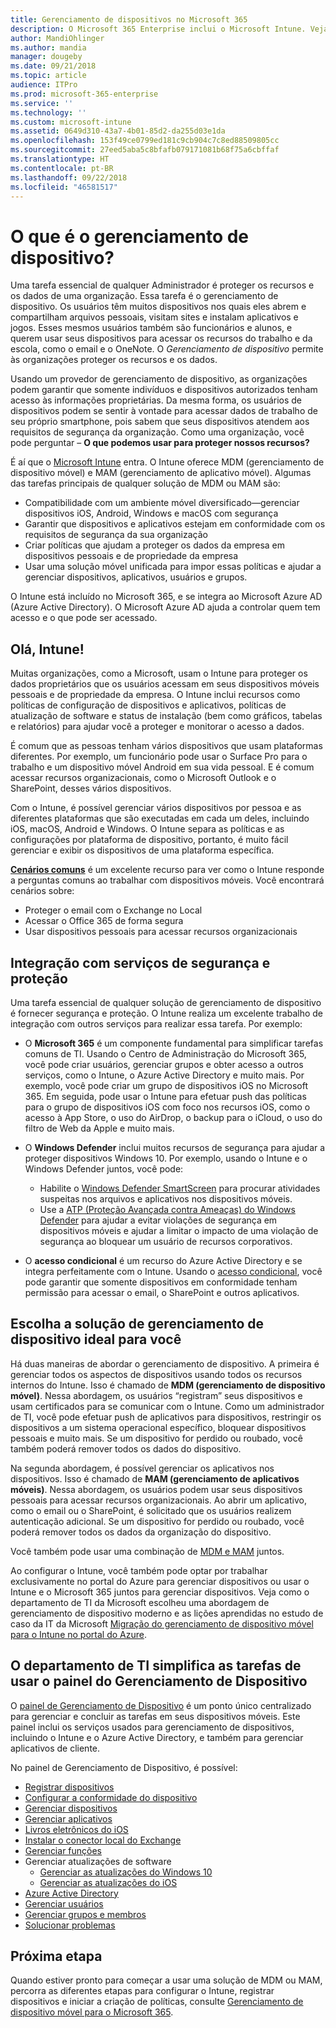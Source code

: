 ```yaml
---
title: Gerenciamento de dispositivos no Microsoft 365
description: O Microsoft 365 Enterprise inclui o Microsoft Intune. Veja como o Intune fornece gerenciamento de dispositivo móvel e gerenciamento de aplicativo móvel para sua organização, incluindo cenários comuns e usando o Intune para implantar o Microsoft 365 no seu ambiente.
author: MandiOhlinger
ms.author: mandia
manager: dougeby
ms.date: 09/21/2018
ms.topic: article
audience: ITPro
ms.prod: microsoft-365-enterprise
ms.service: ''
ms.technology: ''
ms.custom: microsoft-intune
ms.assetid: 0649d310-43a7-4b01-85d2-da255d03e1da
ms.openlocfilehash: 153f49ce0799ed181c9cb904c7c8ed88509805cc
ms.sourcegitcommit: 27eed5aba5c8bfafb079171081b68f75a6cbffaf
ms.translationtype: HT
ms.contentlocale: pt-BR
ms.lasthandoff: 09/22/2018
ms.locfileid: "46581517"
---
```

# <a name="what-is-device-management"></a>O que é o gerenciamento de dispositivo? 

Uma tarefa essencial de qualquer Administrador é proteger os recursos e os dados de uma organização. Essa tarefa é o gerenciamento de dispositivo. Os usuários têm muitos dispositivos nos quais eles abrem e compartilham arquivos pessoais, visitam sites e instalam aplicativos e jogos. Esses mesmos usuários também são funcionários e alunos, e querem usar seus dispositivos para acessar os recursos do trabalho e da escola, como o email e o OneNote. O *Gerenciamento de dispositivo* permite às organizações proteger os recursos e os dados. 

Usando um provedor de gerenciamento de dispositivo, as organizações podem garantir que somente indivíduos e dispositivos autorizados tenham acesso às informações proprietárias. Da mesma forma, os usuários de dispositivos podem se sentir à vontade para acessar dados de trabalho de seu próprio smartphone, pois sabem que seus dispositivos atendem aos requisitos de segurança da organização. Como uma organização, você pode perguntar – **O que podemos usar para proteger nossos recursos?**

É aí que o [Microsoft Intune](https://docs.microsoft.com/intune/introduction-intune) entra. O Intune oferece MDM (gerenciamento de dispositivo móvel) e MAM (gerenciamento de aplicativo móvel). Algumas das tarefas principais de qualquer solução de MDM ou MAM são:

- Compatibilidade com um ambiente móvel diversificado&mdash;gerenciar dispositivos iOS, Android, Windows e macOS com segurança
- Garantir que dispositivos e aplicativos estejam em conformidade com os requisitos de segurança da sua organização
- Criar políticas que ajudam a proteger os dados da empresa em dispositivos pessoais e de propriedade da empresa
- Usar uma solução móvel unificada para impor essas políticas e ajudar a gerenciar dispositivos, aplicativos, usuários e grupos.

O Intune está incluído no Microsoft 365, e se integra ao Microsoft Azure AD (Azure Active Directory). O Microsoft Azure AD ajuda a controlar quem tem acesso e o que pode ser acessado.

## <a name="hello-intune"></a>Olá, Intune!
Muitas organizações, como a Microsoft, usam o Intune para proteger os dados proprietários que os usuários acessam em seus dispositivos móveis pessoais e de propriedade da empresa. O Intune inclui recursos como políticas de configuração de dispositivos e aplicativos, políticas de atualização de software e status de instalação (bem como gráficos, tabelas e relatórios) para ajudar você a proteger e monitorar o acesso a dados.

É comum que as pessoas tenham vários dispositivos que usam plataformas diferentes. Por exemplo, um funcionário pode usar o Surface Pro para o trabalho e um dispositivo móvel Android em sua vida pessoal. E é comum acessar recursos organizacionais, como o Microsoft Outlook e o SharePoint, desses vários dispositivos.

Com o Intune, é possível gerenciar vários dispositivos por pessoa e as diferentes plataformas que são executadas em cada um deles, incluindo iOS, macOS, Android e Windows. O Intune separa as políticas e as configurações por plataforma de dispositivo, portanto, é muito fácil gerenciar e exibir os dispositivos de uma plataforma específica.

**[Cenários comuns](https://docs.microsoft.com/intune/common-scenarios)** é um excelente recurso para ver como o Intune responde a perguntas comuns ao trabalhar com dispositivos móveis. Você encontrará cenários sobre:  
- Proteger o email com o Exchange no Local
- Acessar o Office 365 de forma segura
- Usar dispositivos pessoais para acessar recursos organizacionais

## <a name="integration-with-secure-and-protect-services"></a>Integração com serviços de segurança e proteção
Uma tarefa essencial de qualquer solução de gerenciamento de dispositivo é fornecer segurança e proteção. O Intune realiza um excelente trabalho de integração com outros serviços para realizar essa tarefa. Por exemplo:

- O **Microsoft 365** é um componente fundamental para simplificar tarefas comuns de TI. Usando o Centro de Administração do Microsoft 365, você pode criar usuários, gerenciar grupos e obter acesso a outros serviços, como o Intune, o Azure Active Directory e muito mais. Por exemplo, você pode criar um grupo de dispositivos iOS no Microsoft 365. Em seguida, pode usar o Intune para efetuar push das políticas para o grupo de dispositivos iOS com foco nos recursos iOS, como o acesso à App Store, o uso do AirDrop, o backup para o iCloud, o uso do filtro de Web da Apple e muito mais.

- O **Windows Defender** inclui muitos recursos de segurança para ajudar a proteger dispositivos Windows 10. Por exemplo, usando o Intune e o Windows Defender juntos, você pode: 

    - Habilite o [Windows Defender SmartScreen](https://docs.microsoft.com/intune/endpoint-protection-windows-10) para procurar atividades suspeitas nos arquivos e aplicativos nos dispositivos móveis. 
    - Use a [ATP (Proteção Avançada contra Ameaças) do Windows Defender](https://docs.microsoft.com/intune/advanced-threat-protection) para ajudar a evitar violações de segurança em dispositivos móveis e ajudar a limitar o impacto de uma violação de segurança ao bloquear um usuário de recursos corporativos.

- O **acesso condicional** é um recurso do Azure Active Directory e se integra perfeitamente com o Intune. Usando o [acesso condicional](https://docs.microsoft.com/intune/conditional-access), você pode garantir que somente dispositivos em conformidade tenham permissão para acessar o email, o SharePoint e outros aplicativos. 

## <a name="choose-the-device-management-solution-thats-right-for-you"></a>Escolha a solução de gerenciamento de dispositivo ideal para você

Há duas maneiras de abordar o gerenciamento de dispositivo. A primeira é gerenciar todos os aspectos de dispositivos usando todos os recursos internos do Intune. Isso é chamado de **MDM (gerenciamento de dispositivo móvel)**. Nessa abordagem, os usuários “registram” seus dispositivos e usam certificados para se comunicar com o Intune. Como um administrador de TI, você pode efetuar push de aplicativos para dispositivos, restringir os dispositivos a um sistema operacional específico, bloquear dispositivos pessoais e muito mais. Se um dispositivo for perdido ou roubado, você também poderá remover todos os dados do dispositivo. 

Na segunda abordagem, é possível gerenciar os aplicativos nos dispositivos. Isso é chamado de **MAM (gerenciamento de aplicativos móveis)**. Nessa abordagem, os usuários podem usar seus dispositivos pessoais para acessar recursos organizacionais. Ao abrir um aplicativo, como o email ou o SharePoint, é solicitado que os usuários realizem autenticação adicional. Se um dispositivo for perdido ou roubado, você poderá remover todos os dados da organização do dispositivo. 

Você também pode usar uma combinação de [MDM e MAM](https://docs.microsoft.com/intune/byod-technology-decisions) juntos.

Ao configurar o Intune, você também pode optar por trabalhar exclusivamente no portal do Azure para gerenciar dispositivos ou usar o Intune e o Microsoft 365 juntos para gerenciar dispositivos. Veja como o departamento de TI da Microsoft escolheu uma abordagem de gerenciamento de dispositivo moderno e as lições aprendidas no estudo de caso da IT da Microsoft [Migração do gerenciamento de dispositivo móvel para o Intune no portal do Azure](https://www.microsoft.com/itshowcase/Article/Content/1042/Migrating-mobile-device-management-to-Intune-in-the-Azure-portal). 

## <a name="simplify-it-tasks-using-the-device-management-dashboard"></a>O departamento de TI simplifica as tarefas de usar o painel do Gerenciamento de Dispositivo

O [painel de Gerenciamento de Dispositivo](https://devicemanagement.portal.azure.com/) é um ponto único centralizado para gerenciar e concluir as tarefas em seus dispositivos móveis. Este painel inclui os serviços usados para gerenciamento de dispositivos, incluindo o Intune e o Azure Active Directory, e também para gerenciar aplicativos de cliente. 

No painel de Gerenciamento de Dispositivo, é possível:

- [Registrar dispositivos](https://docs.microsoft.com/intune/device-enrollment)
- [Configurar a conformidade do dispositivo](https://docs.microsoft.com/intune/device-compliance-get-started)
- [Gerenciar dispositivos](https://docs.microsoft.com/intune/device-management)
- [Gerenciar aplicativos](https://docs.microsoft.com/intune/app-management)  
- [Livros eletrônicos do iOS](https://docs.microsoft.com/intune/vpp-ebooks-ios)  
- [Instalar o conector local do Exchange](https://docs.microsoft.com/intune/exchange-connector-install)  
- [Gerenciar funções](https://docs.microsoft.com/intune/role-based-access-control)  
- Gerenciar atualizações de software
  - [Gerenciar as atualizações do Windows 10](https://docs.microsoft.com/intune/windows-update-for-business-configure)  
  - [Gerenciar as atualizações do iOS](https://docs.microsoft.com/intune/software-updates-ios)  
- [Azure Active Directory](https://docs.microsoft.com/azure/active-directory)  
- [Gerenciar usuários](https://docs.microsoft.com/azure/active-directory/fundamentals/add-users-azure-active-directory)
- [Gerenciar grupos e membros](https://docs.microsoft.com/azure/active-directory/fundamentals/active-directory-manage-groups)
- [Solucionar problemas](https://docs.microsoft.com/intune/help-desk-operators)

## <a name="next-step"></a>Próxima etapa
Quando estiver pronto para começar a usar uma solução de MDM ou MAM, percorra as diferentes etapas para configurar o Intune, registrar dispositivos e iniciar a criação de políticas, consulte [Gerenciamento de dispositivo móvel para o Microsoft 365](https://docs.microsoft.com/microsoft-365/enterprise/mobility-infrastructure). 
